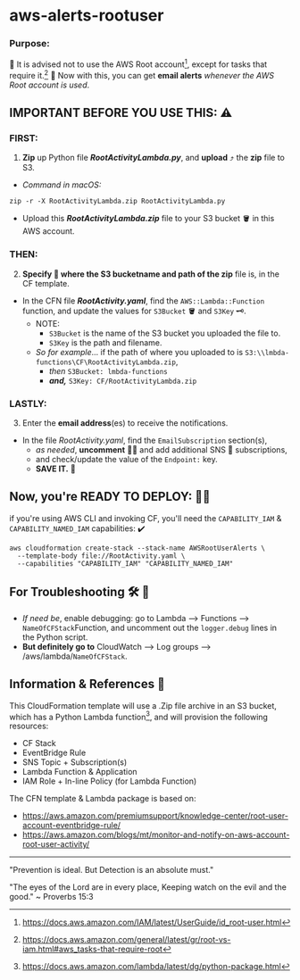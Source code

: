 # aws-alerts-rootuser

### Purpose:
🛑 It is advised not to use the AWS Root account[^1], except for tasks that require it.[^2]
👮  Now with this, you can get **email alerts** *whenever the AWS Root account is used*.


## **IMPORTANT BEFORE YOU USE THIS**:  ⚠️
  
  ### FIRST: 
1. **Zip** up Python file __*RootActivityLambda.py*__, and **upload** ⤴️ the **zip** file to S3.
  - *Command in macOS:*  
  ```
  zip -r -X RootActivityLambda.zip RootActivityLambda.py
  ```
  - Upload this __*RootActivityLambda.zip*__ file to your S3 bucket 🪣 in this AWS account. 
  
  
  ### THEN: 
2. **Specify 👀 where the S3 bucketname and path of the zip** file is, in the CF template.
  - In the CFN file __*RootActivity.yaml*__, find the `AWS::Lambda::Function` function, and update the values for `S3Bucket` 🪣 and `S3Key` 🗝️.
    - NOTE: 
      - `S3Bucket` is the name of the S3 bucket you uploaded the file to. 
      - `S3Key` is the path and filename. 
    - _So for example_... if the path of where you uploaded to is `S3:\\lmbda-functions\CF\RootActivityLambda.zip`, 
      - _then_ `S3Bucket: lmbda-functions` 
      - **_and,_** `S3Key: CF/RootActivityLambda.zip`
  
  ### LASTLY: 
3. Enter the **email address**(es) to receive the notifications. 
  - In the file *RootActivity.yaml*, find the `EmailSubscription` section(s), 
    - _as needed_, **uncomment** 👀👀 and add additional SNS 📨 subscriptions, 
    - and check/update the value of the `Endpoint:` key.  
    - **SAVE IT.** 🏦


## Now, you're READY TO DEPLOY: 🦾🤓
  if you're using AWS CLI and invoking CF, 
  you'll need the `CAPABILITY_IAM` & `CAPABILITY_NAMED_IAM` capabilities: ✔️

```
aws cloudformation create-stack --stack-name AWSRootUserAlerts \
  --template-body file://RootActivity.yaml \
  --capabilities "CAPABILITY_IAM" "CAPABILITY_NAMED_IAM"
```
  
## For Troubleshooting  🛠️ 🧐

- *If need be*, enable debugging: go to Lambda --> Functions --> `NameOfCFStack`Function, and uncomment out the `logger.debug` lines in the Python script.
- **But definitely go to** CloudWatch --> Log groups --> /aws/lambda/`NameOfCFStack`.

## Information & References 📖
This CloudFormation template will use a .Zip file archive in an S3 bucket, which has a Python Lambda function[^3], 
and will provision the following resources:
  
- CF Stack
- EventBridge Rule
- SNS Topic + Subscription(s)
- Lambda Function & Application
- IAM Role + In-line Policy (for Lambda Function)
  
  
The CFN template & Lambda package is based on:
- https://aws.amazon.com/premiumsupport/knowledge-center/root-user-account-eventbridge-rule/
- https://aws.amazon.com/blogs/mt/monitor-and-notify-on-aws-account-root-user-activity/
  
  

------------------------------------------------------------

"Prevention is ideal. But Detection is an absolute must."

"The eyes of the Lord are in every place, 
  Keeping watch on the evil and the good."
  ~ Proverbs 15:3



[^1]: https://docs.aws.amazon.com/IAM/latest/UserGuide/id_root-user.html
[^2]: https://docs.aws.amazon.com/general/latest/gr/root-vs-iam.html#aws_tasks-that-require-root
[^3]: https://docs.aws.amazon.com/lambda/latest/dg/python-package.html
